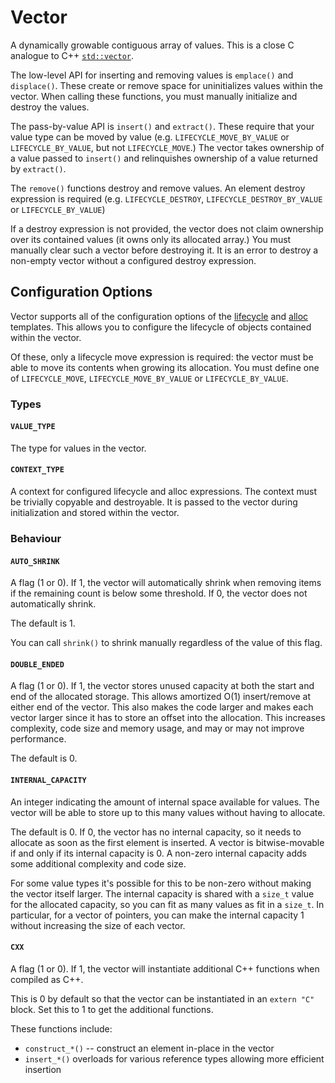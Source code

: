 # Vector

A dynamically growable contiguous array of values. This is a close C analogue to C++ [`std::vector`](https://en.cppreference.com/w/cpp/container/vector).

The low-level API for inserting and removing values is `emplace()` and `displace()`. These create or remove space for uninitializes values within the vector. When calling these functions, you must manually initialize and destroy the values.

The pass-by-value API is `insert()` and `extract()`. These require that your value type can be moved by value (e.g. `LIFECYCLE_MOVE_BY_VALUE` or `LIFECYCLE_BY_VALUE`, but not `LIFECYCLE_MOVE`.) The vector takes ownership of a value passed to `insert()` and relinquishes ownership of a value returned by `extract()`.

The `remove()` functions destroy and remove values. An element destroy expression is required (e.g. `LIFECYCLE_DESTROY`, `LIFECYCLE_DESTROY_BY_VALUE` or `LIFECYCLE_BY_VALUE`)

If a destroy expression is not provided, the vector does not claim ownership over its contained values (it owns only its allocated array.) You must manually clear such a vector before destroying it. It is an error to destroy a non-empty vector without a configured destroy expression.



## Configuration Options

Vector supports all of the configuration options of the [lifecycle](../lifecycle/) and [alloc](../alloc/) templates. This allows you to configure the lifecycle of objects contained within the vector.

Of these, only a lifecycle move expression is required: the vector must be able to move its contents when growing its allocation. You must define one of `LIFECYCLE_MOVE`, `LIFECYCLE_MOVE_BY_VALUE` or `LIFECYCLE_BY_VALUE`.

### Types

#### `VALUE_TYPE`

The type for values in the vector.

#### `CONTEXT_TYPE`

A context for configured lifecycle and alloc expressions. The context must be trivially copyable and destroyable. It is passed to the vector during initialization and stored within the vector.

### Behaviour

#### `AUTO_SHRINK`

A flag (1 or 0). If 1, the vector will automatically shrink when removing items if the remaining count is below some threshold. If 0, the vector does not automatically shrink.

The default is 1.

You can call `shrink()` to shrink manually regardless of the value of this flag.

#### `DOUBLE_ENDED`

A flag (1 or 0). If 1, the vector stores unused capacity at both the start and end of the allocated storage. This allows amortized O(1) insert/remove at either end of the vector. This also makes the code larger and makes each vector larger since it has to store an offset into the allocation. This increases complexity, code size and memory usage, and may or may not improve performance.

The default is 0.

#### `INTERNAL_CAPACITY`

An integer indicating the amount of internal space available for values. The vector will be able to store up to this many values without having to allocate.

The default is 0. If 0, the vector has no internal capacity, so it needs to allocate as soon as the first element is inserted. A vector is bitwise-movable if and only if its internal capacity is 0. A non-zero internal capacity adds some additional complexity and code size.

For some value types it's possible for this to be non-zero without making the vector itself larger. The internal capacity is shared with a `size_t` value for the allocated capacity, so you can fit as many values as fit in a `size_t`. In particular, for a vector of pointers, you can make the internal capacity 1 without increasing the size of each vector.

#### `CXX`

A flag (1 or 0). If 1, the vector will instantiate additional C++ functions when compiled as C++.

This is 0 by default so that the vector can be instantiated in an `extern "C"` block. Set this to 1 to get the additional functions.

These functions include:

- `construct_*()` -- construct an element in-place in the vector
- `insert_*()` overloads for various reference types allowing more efficient insertion
